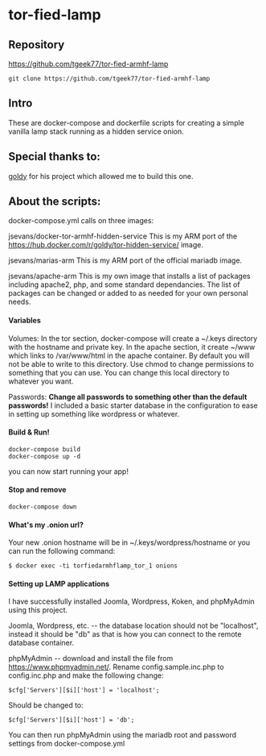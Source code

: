 # tor-fied-lamp
## Repository
https://github.com/tgeek77/tor-fied-armhf-lamp

```
git clone https://github.com/tgeek77/tor-fied-armhf-lamp
```

## Intro

These are docker-compose and dockerfile scripts for creating a simple vanilla lamp stack running as a hidden service onion.

## Special thanks to:

 [goldy](https://hub.docker.com/r/goldy/tor-hidden-service/) for his project which allowed me to build this one.

## About the scripts:

docker-compose.yml calls on three images:

jsevans/docker-tor-armhf-hidden-service
This is my ARM port of the https://hub.docker.com/r/goldy/tor-hidden-service/ image.

jsevans/marias-arm
This is my ARM port of the official mariadb image.

jsevans/apache-arm
This is my own image that installs a list of packages including apache2, php, and some standard dependancies. The list of packages can be changed or added to as needed for your own personal needs.

#### Variables

Volumes: In the tor section, docker-compose will create a ~/.keys directory with the hostname and private key.  In the apache section, it create ~/www which links to /var/www/html in the apache container. By default you will not be able to write to this directory. Use chmod to change permissions to something that you can use. You can change this local directory to whatever you want.

Passwords: **Change all passwords to something other than the default passwords!** I included a basic starter database in the configuration to ease in setting up something like wordpress or whatever.

#### Build & Run!

```
docker-compose build
docker-compose up -d
```
you can now start running your app!

#### Stop and remove

```
docker-compose down
```

#### What's my .onion url?

Your new .onion hostname will be in ~/.keys/wordpress/hostname or you can run the following command:

```
$ docker exec -ti torfiedarmhflamp_tor_1 onions
```

#### Setting up LAMP applications

I have successfully installed Joomla, Wordpress, Koken, and phpMyAdmin using this project.

Joomla, Wordpress, etc. -- the database location should not be "localhost", instead it should be "db" as that is how you can connect to the remote database container.

phpMyAdmin -- download and install the file from https://www.phpmyadmin.net/. Rename config.sample.inc.php to config.inc.php and make the following change:

```
$cfg['Servers'][$i]['host'] = 'localhost';
```

Should be changed to:

```
$cfg['Servers'][$i]['host'] = 'db';
```

You can then run phpMyAdmin using the mariadb root and password settings from docker-compose.yml
